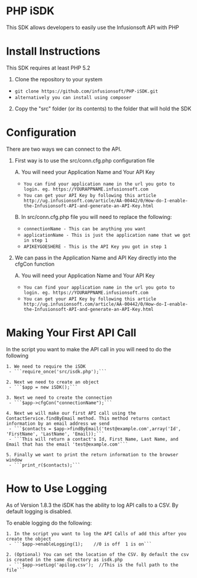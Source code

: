 PHP iSDK
==================
This SDK allows developers to easily use the Infusionsoft API with PHP

Install Instructions
==================

This SDK requires at least PHP 5.2

1. Clone the repository to your system
 - ```git clone https://github.com/infusionsoft/PHP-iSDK.git```
 - ```alternatively you can install using composer```
2. Copy the "src" folder (or its contents) to the folder that will hold the SDK

Configuration
==================

There are two ways we can connect to the API.

1. First way is to use the src/conn.cfg.php configuration file

    A. You will need your Application Name and Your API Key
     - ```You can find your application name in the url you goto to login. eg. https://YOURAPPNAME.infusionsoft.com```
     - ```You can get your API Key by following this article http://ug.infusionsoft.com/article/AA-00442/0/How-do-I-enable-the-Infusionsoft-API-and-generate-an-API-Key.html```

    B. In src/conn.cfg.php file you will need to replace the following:
     - ```connectionName - This can be anything you want```
     - ```applicationName - This is just the application name that we got in step 1```
     - ```APIKEYGOESHERE - This is the API Key you got in step 1```

2. We can pass in the Application Name and API Key directly into the cfgCon function

    A. You will need your Application Name and Your API Key
     - ```You can find your application name in the url you goto to login. eg. https://YOURAPPNAME.infusionsoft.com```
     - ```You can get your API Key by following this article http://ug.infusionsoft.com/article/AA-00442/0/How-do-I-enable-the-Infusionsoft-API-and-generate-an-API-Key.html```

Making Your First API Call
==================

In the script you want to make the API call in you will need to do the following

    1. We need to require the iSDK
     - ```require_once('src/isdk.php');```

    2. Next we need to create an object
     - ```$app = new iSDK();```

    3. Next we need to create the connection
     - ```$app->cfgCon("connectionName");```

    4. Next we will make our first API call using the ContactService.findByEmail method. This method returns contact information by an email address we send
     - ```$contacts = $app->findByEmail('test@example.com',array('Id', 'FirstName', 'LastName', 'Email));```
     - ```This will return a contact's Id, First Name, Last Name, and Email that has the email 'test@example.com'```

    5. Finally we want to print the return information to the browser window
     - ```print_r($contacts);```

How to Use Logging
==================

As of Version 1.8.3 the iSDK has the ability to log API calls to a CSV. By default logging is disabled.

To enable logging do the following:

    1. In the script you want to log the API Calls of add this after you create the object
     - ```$app->enableLogging(1);    //0 is off  1 is on```

    2. (Optional) You can set the location of the CSV. By default the csv is created in the same directory as isdk.php
     - ```$app->setLog('apilog.csv');  //This is the full path to the file```

